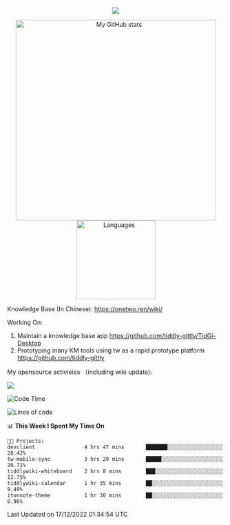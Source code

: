 <a href="https://github.com/linonetwo">
    <p align="center">
        <img src="https://github-profile-trophy.vercel.app/?username=linonetwo&column=7&theme=onedark"/>
    </p>
</a>
<a align="center" href="https://github.com/linonetwo">
  <p align="center">
    <img src="https://github-readme-stats.vercel.app/api?username=linonetwo&show_icons=true&count_private=true" alt="My GitHub stats" width="465"/>
    <img src="https://github-readme-stats.vercel.app/api/top-langs/?username=linonetwo&layout=compact&langs_count=10" alt="Languages" height="183">
  </p>
</a>

Knowledge Base (In Chinese): https://onetwo.ren/wiki/

Working On: 

1. Maintain a knowledge base app https://github.com/tiddly-gittly/TidGi-Desktop
1. Prototyping many KM tools using tw as a rapid prototype platform https://github.com/tiddly-gittly

My opensource activieies （including wiki update):

![](https://visitor-badge.glitch.me/badge?page_id=linonetwo.linonetwo)

<!--START_SECTION:waka-->
![Code Time](http://img.shields.io/badge/Code%20Time-1%2C337%20hrs%2042%20mins-blue)

![Lines of code](https://img.shields.io/badge/From%20Hello%20World%20I%27ve%20Written-2%20Million%20lines%20of%20code-blue)

📊 **This Week I Spent My Time On** 

```text
🐱‍💻 Projects: 
devclient                4 hrs 47 mins       ███████░░░░░░░░░░░░░░░░░░   28.42% 
tw-mobile-sync           3 hrs 29 mins       █████░░░░░░░░░░░░░░░░░░░░   20.71% 
tiddlywiki-whiteboard    2 hrs 8 mins        ███░░░░░░░░░░░░░░░░░░░░░░   12.75% 
tiddlywiki-calendar      1 hr 35 mins        ██░░░░░░░░░░░░░░░░░░░░░░░   9.49% 
itonnote-theme           1 hr 30 mins        ██░░░░░░░░░░░░░░░░░░░░░░░   8.96%

```


 Last Updated on 17/12/2022 01:34:54 UTC
<!--END_SECTION:waka-->
